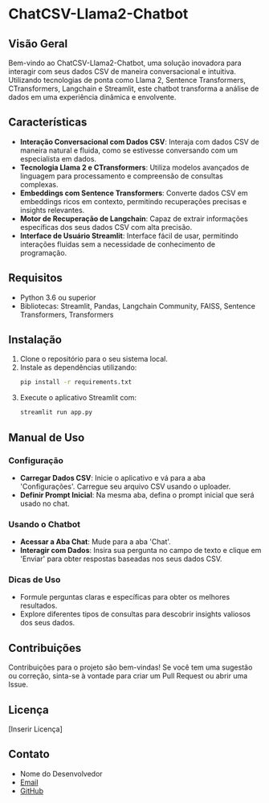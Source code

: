 
# ChatCSV-Llama2-Chatbot

## Visão Geral
Bem-vindo ao ChatCSV-Llama2-Chatbot, uma solução inovadora para interagir com seus dados CSV de maneira conversacional e intuitiva. Utilizando tecnologias de ponta como Llama 2, Sentence Transformers, CTransformers, Langchain e Streamlit, este chatbot transforma a análise de dados em uma experiência dinâmica e envolvente.

## Características
- **Interação Conversacional com Dados CSV**: Interaja com dados CSV de maneira natural e fluida, como se estivesse conversando com um especialista em dados.
- **Tecnologia Llama 2 e CTransformers**: Utiliza modelos avançados de linguagem para processamento e compreensão de consultas complexas.
- **Embeddings com Sentence Transformers**: Converte dados CSV em embeddings ricos em contexto, permitindo recuperações precisas e insights relevantes.
- **Motor de Recuperação de Langchain**: Capaz de extrair informações específicas dos seus dados CSV com alta precisão.
- **Interface de Usuário Streamlit**: Interface fácil de usar, permitindo interações fluidas sem a necessidade de conhecimento de programação.

## Requisitos
- Python 3.6 ou superior
- Bibliotecas: Streamlit, Pandas, Langchain Community, FAISS, Sentence Transformers, Transformers

## Instalação
1. Clone o repositório para o seu sistema local.
2. Instale as dependências utilizando:
   ```bash
   pip install -r requirements.txt
   ```
3. Execute o aplicativo Streamlit com:
   ```bash
   streamlit run app.py
   ```

## Manual de Uso
### Configuração
- **Carregar Dados CSV**: Inicie o aplicativo e vá para a aba 'Configurações'. Carregue seu arquivo CSV usando o uploader.
- **Definir Prompt Inicial**: Na mesma aba, defina o prompt inicial que será usado no chat.

### Usando o Chatbot
- **Acessar a Aba Chat**: Mude para a aba 'Chat'.
- **Interagir com Dados**: Insira sua pergunta no campo de texto e clique em 'Enviar' para obter respostas baseadas nos seus dados CSV.

### Dicas de Uso
- Formule perguntas claras e específicas para obter os melhores resultados.
- Explore diferentes tipos de consultas para descobrir insights valiosos dos seus dados.

## Contribuições
Contribuições para o projeto são bem-vindas! Se você tem uma sugestão ou correção, sinta-se à vontade para criar um Pull Request ou abrir uma Issue.

## Licença
[Inserir Licença]

## Contato
- Nome do Desenvolvedor
- [Email](mailto:seuemail@exemplo.com)
- [GitHub](link-do-seu-perfil)


